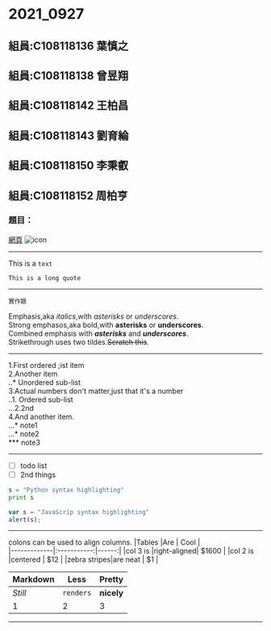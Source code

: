 # 2021_0927
## 組員:C108118136 葉慎之
## 組員:C108118138 曾昱翔
## 組員:C108118142 王柏昌
## 組員:C108118143 劉育綸
## 組員:C108118150 李秉叡
## 組員:C108118152 周柏亨
### 題目：
[網頁](https://www.youtube.com/channel/UC7iIGOn477JNYG7WcNDmStw)
![icon](https://images.blz-contentstack.com/v3/assets/bltc965041283bac56c/blt8f992062682fe586/5f7b2ef8ebec920d7046f5ce/logo-small.png)

---

This is a `text`
```
This is a long quote
```

---

`實作題`

Emphasis,aka *italics*,with *asterisks* or *underscores*.  
Strong emphasos,aka bold,with **asterisks** or **underscores**.  
Combined emphasis with ***asterisks*** and ***underscores***.  
Strikethrough uses two tildes.~~Scratch this~~.

---

1.First ordered ;ist item  
2.Another item  
  ..* Unordered sub-list  
3.Actual numbers don't matter,just that it's a number  
  ..1. Ordered sub-list  
  ...2.2nd  
4.And another item.  
  ...* note1  
  ...* note2  
  ***  note3  
  
---

- [ ] todo list
- [ ] 2nd things
 
 ```python
 s = "Python syntax highlighting"
 print s
 ```
 
```javascript
var s = "JavaScrip syntax highlighting"
alert(s);
```
---
colons can be used to align columns.
|Tables       |Are          |  Cool |      
|-------------|:-----------:|------:|
|col 3 is     |right-aligned| $1600 |
|col 2 is     |centered     | $12   |
|zebra stripes|are neat     | $1    |

Markdown | Less | Pretty
--- | --- | ---
*Still* | `renders` | **nicely**
1 | 2 | 3
---
